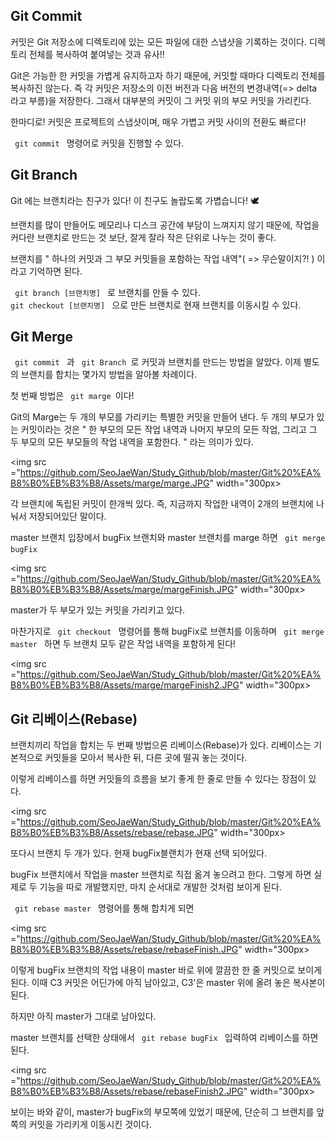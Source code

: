 ## Git Commit

커밋은 Git 저장소에 디렉토리에 있는 모든 파일에 대한 스냅샷을 기록하는 것이다.
디렉토리 전체를 복사하여 붙여넣는 것과 유사!!

Git은 가능한 한 커밋을 가볍게 유지하고자 하기 때문에, 커밋할 때마다 디렉토리 전체를 복사하진 않는다.
즉 각 커밋은 저장소의 이전 버전과 다음 버전의 변경내역(=> delta 라고 부름)을 저장한다. 그래서 대부분의 커밋이 그 커밋 위의 부모 커밋을 가리킨다.

한마디로! 커밋은 프로젝트의 스냅샷이며, 매우 가볍고 커밋 사이의 전환도 빠르다!

<code> git commit </code> 명령어로 커밋을 진행할 수 있다.

## Git Branch

Git 에는 브랜치라는 친구가 있다!
이 친구도 놀랍도록 가볍습니다! 🕊

브랜치를 많이 만들어도 메모리나 디스크 공간에 부담이 느껴지지 않기 때문에, 작업을 커다란 브랜치로 만드는 것 보단,
잘게 잘라 작은 단위로 나누는 것이 좋다.

브랜치를 " 하나의 커밋과 그 부모 커밋들을 포함하는 작업 내역"( => 무슨말이지?! ) 이라고 기억하면 된다.

<code> git branch [브랜치명] </code> 로 브랜치를 만들 수 있다.
<code> git checkout [브랜치명] </code> 으로 만든 브랜치로 현재 브랜치를 이동시킬 수 있다.

## Git Merge

<code> git commit </code> 과 <code> git Branch </code>로 커밋과 브랜치를 만드는 방법을 알았다.
이제 별도의 브랜치를 합치는 몇가지 방법을 알아볼 차례이다.

첫 번째 방법은 <code> git marge </code>이다!

Git의 Marge는 두 개의 부모를 가리키는 특별한 커밋을 만들어 낸다.
두 개의 부모가 있는 커밋이라는 것은 " 한 부모의 모든 작업 내역과 나머지 부모의 모든 작업, 그리고 그 두 부모의 모든 부모들의 작업 내역을 포함한다. " 라는
의미가 있다.

<img src ="https://github.com/SeoJaeWan/Study_Github/blob/master/Git%20%EA%B8%B0%EB%B3%B8/Assets/marge/marge.JPG" width="300px>

각 브랜치에 독립된 커밋이 한개씩 있다.
즉, 지금까지 작업한 내역이 2개의 브랜치에 나눠서 저장되어있단 말이다.

master 브랜치 입장에서 bugFix 브랜치와 master 브랜치를 marge 하면 <code> git merge bugFix </code>

<img src ="https://github.com/SeoJaeWan/Study_Github/blob/master/Git%20%EA%B8%B0%EB%B3%B8/Assets/marge/margeFinish.JPG" width="300px>

master가 두 부모가 있는 커밋을 가리키고 있다.

마찬가지로 <code> git checkout </code> 명령어를 통해 bugFix로 브랜치를 이동하며 <code> git merge master </code> 하면
두 브랜치 모두 같은 작업 내역을 포함하게 된다!

<img src ="https://github.com/SeoJaeWan/Study_Github/blob/master/Git%20%EA%B8%B0%EB%B3%B8/Assets/marge/margeFinish2.JPG" width="300px>

## Git 리베이스(Rebase)

브랜치끼리 작업을 합치는 두 번째 방법으론 리베이스(Rebase)가 있다.
리베이스는 기본적으로 커밋들을 모아서 복사한 뒤, 다른 곳에 떨궈 놓는 것이다.

이렇게 리베이스를 하면 커밋들의 흐름을 보기 좋게 한 줄로 만들 수 있다는 장점이 있다.

<img src ="https://github.com/SeoJaeWan/Study_Github/blob/master/Git%20%EA%B8%B0%EB%B3%B8/Assets/rebase/rebase.JPG" width="300px>

또다시 브랜치 두 개가 있다.
현재 bugFix블랜치가 현재 선택 되어있다.

bugFix 브랜치에서 작업을 master 브랜치로 직접 옮겨 놓으려고 한다.
그렇게 하면 실제로 두 기능을 따로 개발했지만, 마치 순서대로 개발한 것처럼 보이게 된다.

<code> git rebase master </code> 명령어를 통해 합치게 되면

<img src ="https://github.com/SeoJaeWan/Study_Github/blob/master/Git%20%EA%B8%B0%EB%B3%B8/Assets/rebase/rebaseFinish.JPG" width="300px>

이렇게 bugFix 브랜치의 작업 내용이 master 바로 위에 깔끔한 한 줄 커밋으로 보이게 된다.
이때 C3 커밋은 어딘가에 아직 남아있고, C3'은 master 위에 올려 놓은 복사본이 된다.

하지만 아직 master가 그대로 남아있다.

master 브랜치를 선택한 상태에서 <code> git rebase bugFix </code> 입력하여 리베이스를 하면 된다.

<img src ="https://github.com/SeoJaeWan/Study_Github/blob/master/Git%20%EA%B8%B0%EB%B3%B8/Assets/rebase/rebaseFinish2.JPG" width="300px>

보이는 바와 같이, master가 bugFix의 부모쪽에 있었기 때문에, 단순히 그 브랜치를 앞쪽의 커밋을 가리키게 이동시킨 것이다.
